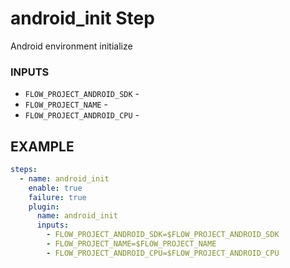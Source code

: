 
# android_init Step
Android environment initialize

### INPUTS
* `FLOW_PROJECT_ANDROID_SDK` - 
* `FLOW_PROJECT_NAME` - 
* `FLOW_PROJECT_ANDROID_CPU` - 

## EXAMPLE 

```yml
steps:
  - name: android_init
    enable: true
    failure: true
    plugin:
      name: android_init
      inputs:
        - FLOW_PROJECT_ANDROID_SDK=$FLOW_PROJECT_ANDROID_SDK
        - FLOW_PROJECT_NAME=$FLOW_PROJECT_NAME
        - FLOW_PROJECT_ANDROID_CPU=$FLOW_PROJECT_ANDROID_CPU
```
